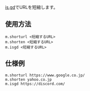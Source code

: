 [is.gd](https://is.gd/)でURLを短縮します。

## 使用方法

```
m.shorturl <短縮するURL>
m.shorten <短縮するURL>
m.isgd <短縮するURL>
```

## 仕様例

```
m.shorturl https://www.google.co.jp/
m.shorten yahoo.co.jp
m.isgd https://discord.com/
```
